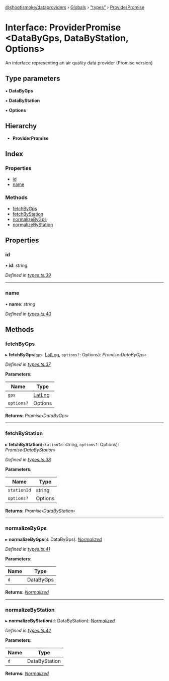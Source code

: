 [@shootismoke/dataproviders](../README.md) › [Globals](../globals.md) › ["types"](../modules/_types_.md) › [ProviderPromise](_types_.providerpromise.md)

# Interface: ProviderPromise <**DataByGps, DataByStation, Options**>

An interface representing an air quality data provider (Promise version)

## Type parameters

▪ **DataByGps**

▪ **DataByStation**

▪ **Options**

## Hierarchy

* **ProviderPromise**

## Index

### Properties

* [id](_types_.providerpromise.md#id)
* [name](_types_.providerpromise.md#name)

### Methods

* [fetchByGps](_types_.providerpromise.md#fetchbygps)
* [fetchByStation](_types_.providerpromise.md#fetchbystation)
* [normalizeByGps](_types_.providerpromise.md#normalizebygps)
* [normalizeByStation](_types_.providerpromise.md#normalizebystation)

## Properties

###  id

• **id**: *string*

*Defined in [types.ts:39](https://github.com/shootismoke/common/blob/0ff5619/packages/dataproviders/src/types.ts#L39)*

___

###  name

• **name**: *string*

*Defined in [types.ts:40](https://github.com/shootismoke/common/blob/0ff5619/packages/dataproviders/src/types.ts#L40)*

## Methods

###  fetchByGps

▸ **fetchByGps**(`gps`: [LatLng](_types_.latlng.md), `options?`: Options): *Promise‹DataByGps›*

*Defined in [types.ts:37](https://github.com/shootismoke/common/blob/0ff5619/packages/dataproviders/src/types.ts#L37)*

**Parameters:**

Name | Type |
------ | ------ |
`gps` | [LatLng](_types_.latlng.md) |
`options?` | Options |

**Returns:** *Promise‹DataByGps›*

___

###  fetchByStation

▸ **fetchByStation**(`stationId`: string, `options?`: Options): *Promise‹DataByStation›*

*Defined in [types.ts:38](https://github.com/shootismoke/common/blob/0ff5619/packages/dataproviders/src/types.ts#L38)*

**Parameters:**

Name | Type |
------ | ------ |
`stationId` | string |
`options?` | Options |

**Returns:** *Promise‹DataByStation›*

___

###  normalizeByGps

▸ **normalizeByGps**(`d`: DataByGps): *[Normalized](../modules/_types_.md#normalized)*

*Defined in [types.ts:41](https://github.com/shootismoke/common/blob/0ff5619/packages/dataproviders/src/types.ts#L41)*

**Parameters:**

Name | Type |
------ | ------ |
`d` | DataByGps |

**Returns:** *[Normalized](../modules/_types_.md#normalized)*

___

###  normalizeByStation

▸ **normalizeByStation**(`d`: DataByStation): *[Normalized](../modules/_types_.md#normalized)*

*Defined in [types.ts:42](https://github.com/shootismoke/common/blob/0ff5619/packages/dataproviders/src/types.ts#L42)*

**Parameters:**

Name | Type |
------ | ------ |
`d` | DataByStation |

**Returns:** *[Normalized](../modules/_types_.md#normalized)*
